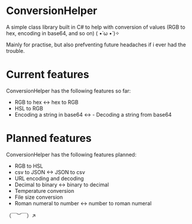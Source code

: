 # ConversionHelper
A simple class library built in C# to help with conversion of values (RGB to hex, encoding in base64, and so on) ( •̀ ω •́ )✧


Mainly for practise, but also prefventing future headaches if i ever had the trouble.

# Current features
ConversionHelper has the following features so far:
 - RGB to hex <-> hex to RGB
 - HSL to RGB
 - Encoding a string in base64 <->  - Decoding a string from base64

# Planned features
ConversionHelper has the following features planned:
 - RGB to HSL
 - csv to JSON <-> JSON to csv
 - URL encoding and decoding
 - Decimal to binary <-> binary to decimal
 - Temperature conversion
 - File size conversion
 - Roman numeral to number <-> number to roman numeral

（￣︶￣）↗　

